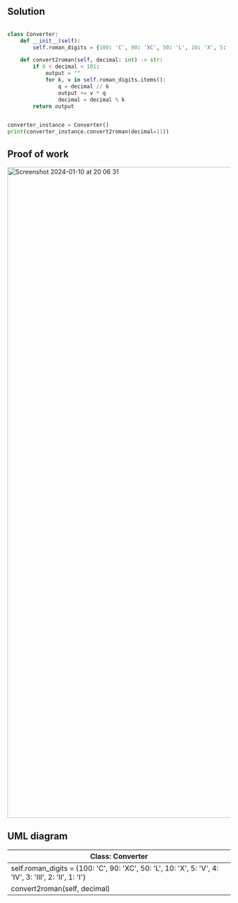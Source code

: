 ## Solution ##

```.py

class Converter:
    def __init__(self):
        self.roman_digits = {100: 'C', 90: 'XC', 50: 'L', 10: 'X', 5: 'V', 4: 'IV', 3: 'III', 2: 'II', 1: 'I'}

    def convert2roman(self, decimal: int) -> str:
        if 0 < decimal < 101:
            output = ""
            for k, v in self.roman_digits.items():
                q = decimal // k
                output += v * q
                decimal = decimal % k
        return output


converter_instance = Converter()
print(converter_instance.convert2roman(decimal=11))


```


## Proof of work ##

<img width="1470" alt="Screenshot 2024-01-10 at 20 06 31" src="https://github.com/yuxuantaoisak/unit_3/assets/144768397/94d4b19b-27e2-4ba8-99c7-59d37f79bfde">


## UML diagram ##


| Class: Converter                                                                                        |
|---------------------------------------------------------------------------------------------------------|
| self.roman_digits = {100: 'C', 90: 'XC', 50: 'L', 10: 'X',  5: 'V', 4: 'IV', 3: 'III', 2: 'II', 1: 'I'} |
| convert2roman(self, decimal)                                                                            |
